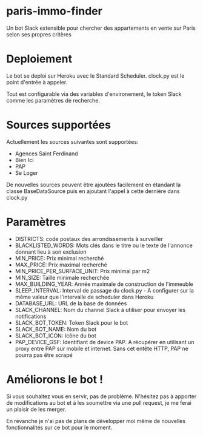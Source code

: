 # paris-immo-finder

Un bot Slack extensible pour chercher des appartements en vente sur Paris selon ses propres critères

# Deploiement
Le bot se deploi sur Heroku avec le Standard Scheduler.
clock.py est le point d'entrée à appeler.

Tout est configurable via des variables d'environement, le token Slack comme les paramètres de recherche.

# Sources supportées

Actuellement les sources suivantes sont supportées:
* Agences Saint Ferdinand
* Bien Ici
* PAP
* Se Loger

De nouvelles sources peuvent être ajoutées facilement en étandant la classe BaseDataSource puis en ajoutant l'appel à cette dernière dans clock.py

# Paramètres

* DISTRICTS: code postaux des arrondissements à surveiller
* BLACKLISTED_WORDS: Mots clés dans le titre ou le texte de l'annonce donnant lieu à son exclusion
* MIN_PRICE: Prix minimal recherché
* MAX_PRICE: Prix maximal recherché
* MIN_PRICE_PER_SURFACE_UNIT: Prix minimal par m2
* MIN_SIZE: Taille minimale recherchée
* MAX_BUILDING_YEAR: Année maximale de construction de l'immeuble
* SLEEP_INTERVAL: Interval de passage du clock.py - A configurer sur la même valeur que l'intervalle de scheduler dans Heroku
* DATABASE_URL: URL de la base de données
* SLACK_CHANNEL: Nom du channel Slack à utiliser pour envoyer les notifications
* SLACK_BOT_TOKEN: Token Slack pour le bot
* SLACK_BOT_NAME: Nom du bot
* SLACK_BOT_ICON: Icône du bot
* PAP_DEVICE_GSF: Identifiant de device PAP. A récupérer en utilisant un proxy entre PAP sur mobile et internet. Sans cet entête HTTP, PAP ne pourra pas être scrapé

# Améliorons le bot !
Si vous souhaitez vous en servir, pas de problème. N'hésitez pas à apporter de modifications au bot et à les soumettre via une pull request, je me ferai un plaisir de les merger.


En revanche je n'ai pas de plans de développer moi même de nouvelles fonctionnalités sur ce bot pour le moment.
